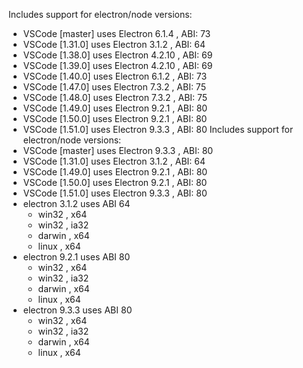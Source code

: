 Includes support for electron/node versions:
* VSCode [master] uses Electron 6.1.4 , ABI: 73
* VSCode [1.31.0] uses Electron 3.1.2 , ABI: 64
* VSCode [1.38.0] uses Electron 4.2.10 , ABI: 69
* VSCode [1.39.0] uses Electron 4.2.10 , ABI: 69
* VSCode [1.40.0] uses Electron 6.1.2 , ABI: 73
* VSCode [1.47.0] uses Electron 7.3.2 , ABI: 75
* VSCode [1.48.0] uses Electron 7.3.2 , ABI: 75
* VSCode [1.49.0] uses Electron 9.2.1 , ABI: 80
* VSCode [1.50.0] uses Electron 9.2.1 , ABI: 80
* VSCode [1.51.0] uses Electron 9.3.3 , ABI: 80
Includes support for electron/node versions:
* VSCode [master] uses Electron 9.3.3 , ABI: 80
* VSCode [1.31.0] uses Electron 3.1.2 , ABI: 64
* VSCode [1.49.0] uses Electron 9.2.1 , ABI: 80
* VSCode [1.50.0] uses Electron 9.2.1 , ABI: 80
* VSCode [1.51.0] uses Electron 9.3.3 , ABI: 80
* electron 3.1.2 uses ABI 64
   - win32   , x64  
   - win32   , ia32 
   - darwin  , x64  
   - linux   , x64  
* electron 9.2.1 uses ABI 80
   - win32   , x64  
   - win32   , ia32 
   - darwin  , x64  
   - linux   , x64  
* electron 9.3.3 uses ABI 80
   - win32   , x64  
   - win32   , ia32 
   - darwin  , x64  
   - linux   , x64  
